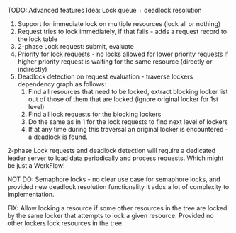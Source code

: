 TODO: Advanced features
Idea: Lock queue + deadlock resolution

1) Support for immediate lock on multiple resources (lock all or nothing)
2) Request tries to lock immediately, if that fails - adds a request record to the lock table
3) 2-phase Lock request: submit, evaluate
4) Priority for lock requests - no locks allowed for lower priority requests if higher priority request is waiting for the same resource (directly or indirectly)
5) Deadlock detection on request evaluation - traverse lockers dependency graph as follows:
	1. Find all resources that need to be locked, extract blocking locker list out of those of them that are locked (ignore original locker for 1st level)
	2. Find all lock requests for the blocking lockers
	3. Do the same as in 1 for the lock requests to find next level of lockers
	4. If at any time during this traversal an original locker is encountered - a deadlock is found.

2-phase Lock requests and deadlock detection will require a dedicated leader server to load data periodically and process requests.
Which might be just a WerkFlow! 

NOT DO:
Semaphore locks - no clear use case for semaphore locks, and provided new deadlock resolution functionality it adds a lot of complexity to implementation.

FIX:
Allow locking a resource if some other resources in the tree are locked by the same locker that attempts to lock a given resource.
Provided no other lockers lock resources in the tree.